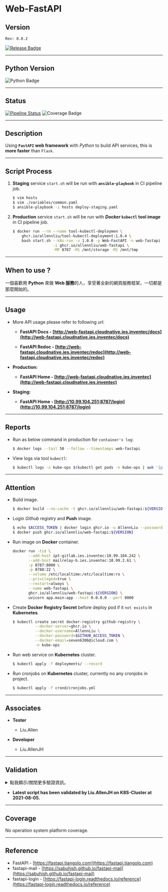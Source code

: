 Web-FastAPI
==================

## Version
`Rev: 0.0.2`

[![Release Badge](https://img.shields.io/endpoint?url=https://gist.githubusercontent.com/AllennLiu/0bf7d0bf3675b35eaa46fffc60b4ade0/raw/Web-FastAPI-release.json)](https://github.com/AllennLiu/Web-FastAPI/releases)

---

## Python Version
![Python Badge](https://img.shields.io/endpoint?url=https://gist.githubusercontent.com/AllennLiu/ff710dd6f378c7d82792f9429f65ab31/raw/Python%2520Version)

---

## Status

[![Pipeline Status](https://github.com/AllennLiu/Web-FastAPI/actions/workflows/docker-image.yml/badge.svg)](https://github.com/AllennLiu/Web-FastAPI/actions/workflows/docker-image.yml) ![Coverage Badge](https://img.shields.io/endpoint?url=https://gist.githubusercontent.com/AllennLiu/cdc11bececff228f66cebd39b8b588dc/raw/Web-FastAPI__heads_main.json)

---

## Description

Using **`FastAPI` web framework** with _Python_ to build API services, this is **more faster** than `Flask`.

---

## Script Process

  1. **Staging** service `start.sh` will be run with **`ansible-playbook`** in CI pipeline job.

      ```bash
      $ vim hosts
      $ vim ./variables/common.yaml
      $ ansible-playbook -i hosts deploy-staging.yaml
      ```

  2. **Production** service `start.sh` will be run with **_Docker_ `kubectl` tool image** in CI pipeline job.

      ```bash
      $ docker run --rm --name tool-kubectl-deploymen \
          ghcr.io/allennliu/tool-kubectl-deployment:1.0.4 \
          bash start.sh --k8s-run -v 1.0.0 -p Web-FastAPI -n web-fastapi \
                        -i ghcr.io/allennliu/web-fastapi \
                        -MP 8787 -M1 /mnt/storage -M2 /mnt/tmp
      ```

---

## When to use ?

一個喜歡用 **Python** 來做 **Web 服務**的人，享受著全新的網頁服務框架，一切都是那麼開始的。

---

## Usage

  - More API usage please refer to following url:

    - **FastAPI Docs  - [http://web-fastapi.cloudnative.ies.inventec/docs](http://web-fastapi.cloudnative.ies.inventec/docs)**

    - **FastAPI Redoc - [http://web-fastapi.cloudnative.ies.inventec/redoc](http://web-fastapi.cloudnative.ies.inventec/redoc)**

  - **Production:**

    - **FastAPI Home - [http://web-fastapi.cloudnative.ies.inventec](http://web-fastapi.cloudnative.ies.inventec)**

  - **Staging:**

    - **FastAPI Home - [http://10.99.104.251:8787/login](http://10.99.104.251:8787/login)**

---

## Reports

  - Run as below command in production for `container's log`:

    ```bash
    $ docker logs --tail 50 --follow --timestamps web-fastapi
    ```

  - View logs via tool `kubectl`:

    ```bash
    $ kubectl logs -n kube-ops $(kubectl get pods -n kube-ops | awk '{print $2}' | grep -E '^web-fastapi\-[a-zA-Z0-9]+\-[a-zA-Z0-9]+$')
    ```

---

## Attention

  - Build image.

    ```bash
    $ docker build --no-cache -t ghcr.io/allennliu/web-fastapi:${VERSION} .
    ```

  - Login _Github_ registry and **Push** image.

    ```bash
    $ echo $ACCESS_TOKEN | docker login ghcr.io -u AllennLiu --password-stdin
    $ docker push ghcr.io/allennliu/web-fastapi:${VERSION}
    ```

  - Run image on **Docker** container.

    ```bash
    docker run -tid \
           --add-host ipt-gitlab.ies.inventec:10.99.104.242 \
           --add-host mailrelay-b.ies.inventec:10.99.2.61 \
           -p 8787:8000 \
           -p 8788:22 \
           --volume /etc/localtime:/etc/localtime:ro \
           --privileged=true \
           --restart=always \
           --name web-fastapi \
           ghcr.io/allennliu/web-fastapi:${VERSION} \
           uvicorn app.main:app --host 0.0.0.0 --port 8000
    ```

  - Create **Docker Registry Secret** before deploy pod if it `not exists` in **Kubernetes**.

    ```bash
    $ kubectl create secret docker-registry github-registry \
              --docker-server=ghcr.io \
              --docker-username=AllennLiu \
              --docker-password=$GITHUB_ACCESS_TOKEN \
              --docker-email=seven6306@icloud.com \
              -n kube-ops
    ```

  - Run web service on **Kubernetes** cluster.

    ```bash
    $ kubectl apply -f deployments/ --record
    ```

  - Run cronjobs on **Kubernetes** cluster, currently no any cronjobs in project.

    ```bash
    $ kubectl apply -f crond/cronjobs.yml
    ```

---

## Associates

  - **Tester**
    - Liu.Allen

  - **Developer**
    - Liu.AllenJH

---

## Validation

<details>
<summary>點我顯示/關閉更多驗證資訊。</summary>
<ul>
  <li>None.</li>
</ul>
</details>

  - **Latest script has been validated by Liu.AllenJH on K8S-Cluster at 2021-08-05.**

---

## Coverage

No operation system platform coverage.

---

## Reference

  - FastAPI - [https://fastapi.tiangolo.com](https://fastapi.tiangolo.com)
  - fastapi-mail - [https://sabuhish.github.io/fastapi-mail](https://sabuhish.github.io/fastapi-mail)
  - fastapi-login - [https://fastapi-login.readthedocs.io/reference](https://fastapi-login.readthedocs.io/reference)
